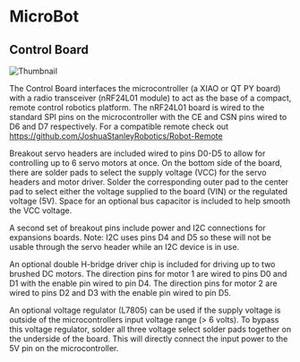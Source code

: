 # MicroBot

## Control Board
![Thumbnail](https://github.com/user-attachments/assets/09b98205-f68b-45e7-a73e-55534b9a6e08)

The Control Board interfaces the microcontroller (a XIAO or QT PY board) with a radio transceiver (nRF24L01 module) to act as the base of a compact, remote control robotics platform.
  The nRF24L01 board is wired to the standard SPI pins on the microcontroller with the CE and CSN pins wired to D6 and D7 respectively. For a compatible remote check out https://github.com/JoshuaStanleyRobotics/Robot-Remote
	
Breakout servo headers are included wired to pins D0-D5 to allow for controlling up to 6 servo motors at once. 
	On the bottom side of the board, there are solder pads to select the supply voltage (VCC) for the servo headers and motor driver.
		Solder the corresponding outer pad to the center pad to select either the voltage supplied to the board (VIN) or the regulated voltage (5V).
	Space for an optional bus capacitor is included to help smooth the VCC voltage. 

A second set of breakout pins include power and I2C connections for expansions boards.
  Note: I2C uses pins D4 and D5 so these will not be usable through the servo header while an I2C device is in use.

An optional double H-bridge driver chip is included for driving up to two brushed DC motors. 
  The direction pins for motor 1 are wired to pins D0 and D1 with the enable pin wired to pin D4. 
  The direction pins for motor 2 are wired to pins D2 and D3 with the enable pin wired to pin D5.

An optional voltage regulator (L7805) can be used if the supply voltage is outside of the microcontrollers input voltage range (> 6 volts).
  To bypass this voltage regulator, solder all three voltage select solder pads together on the underside of the board. 
  This will directly connect the input power to the 5V pin on the microcontroller.
